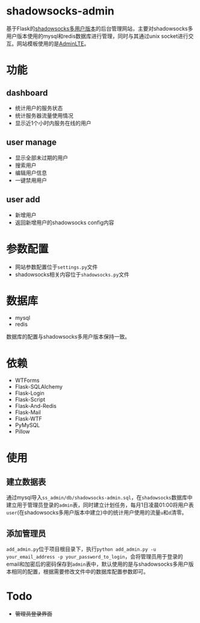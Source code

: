 # shadowsocks-admin
基于Flask的[shadowsocks多用户版本](http://git.oschina.net/arrti/shadowsocks/tree/dev)的后台管理网站，主要对shadowsocks多用户版本使用的mysql和redis数据库进行管理，同时与其通过unix socket进行交互。网站模板使用的是[AdminLTE](https://github.com/almasaeed2010/AdminLTE)。
# 功能
## dashboard  
* 统计用户的服务状态
* 统计服务器流量使用情况
* 显示近1个小时内服务在线的用户

## user manage
* 显示全部未过期的用户
* 搜索用户
* 编辑用户信息
* 一键禁用用户

## user add
* 新增用户
* 返回新增用户的shadowsocks config内容

# 参数配置
* 网站参数配置位于`settings.py`文件
* shadowsocks相关内容位于`shadowsocks.py`文件  

# 数据库
* mysql  
* redis  

数据库的配置与shadowsocks多用户版本保持一致。

# 依赖
* WTForms
* Flask-SQLAlchemy
* Flask-Login
* Flask-Script
* Flask-And-Redis
* Flask-Mail
* Flask-WTF
* PyMySQL
* Pillow

# 使用

## 建立数据表
通过mysql导入`ss_admin/db/shadowsocks-admin.sql`，在`shadowsocks`数据库中建立用于管理员登录的`admin`表，同时建立计划任务，每月1日凌晨01:00将用户表`user`(在shadowsocks多用户版本中建立)中的统计用户使用的流量`u`和`d`清零。

## 添加管理员
`add_admin.py`位于项目根目录下，执行`python add_admin.py -u your_email_address -p your_password_to_login`，会将管理员用于登录的email和加密后的密码保存到`admin`表中，默认使用的是与shadowsocks多用户版本相同的配置，根据需要修改文件中的数据库配置参数即可。

# Todo
* <s>管理员登录界面</s>